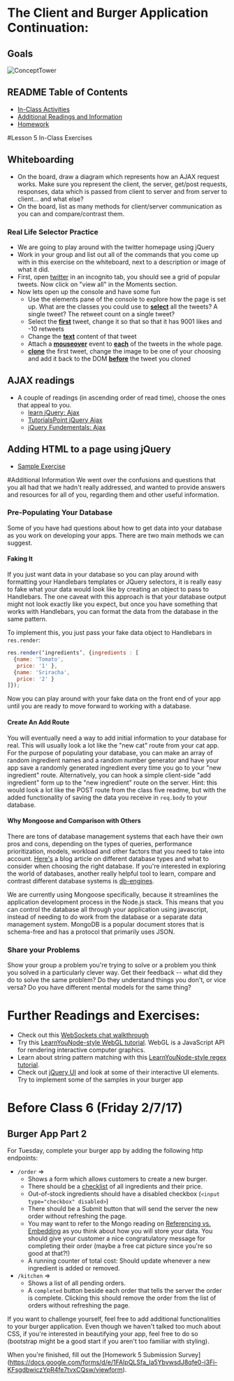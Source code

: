 # The Client and Burger Application Continuation:

## Goals
![ConceptTower](../images/lesson5.png)

## README Table of Contents
* [In-Class Activities](#inclass-05)
* [Additional Readings and Information](#help-05)
* [Homework](#homework-05)

<a name="inclass-05"></a>
#Lesson 5 In-Class Exercises

## Whiteboarding
- On the board, draw a diagram which represents how an AJAX request works. Make sure you represent the client, the server, get/post requests, responses, data which is passed from client to server and from server to client... and what else?
- On the board, list as many methods for client/server communication as you can and compare/contrast them.

### Real Life Selector Practice
- We are going to play around with the twitter homepage using jQuery
- Work in your group and list out all of the commands that you come up with in this exercise on the whiteboard, next to a description or image of what it did.
- First, open [twitter](https://twitter.com) in an incognito tab, you should see a grid of popular tweets. Now click on "view all" in the Moments section.
- Now lets open up the console and have some fun
    - Use the elements pane of the console to explore how the page is set up. What are the classes you could use to [**select**](https://learn.jquery.com/using-jquery-core/selecting-elements/) all the tweets? A single tweet? The retweet count on a single tweet?
    - Select the [**first**](https://api.jquery.com/first/) tweet, change it so that so that it has 9001 likes and -10 retweets
    - Change the [**text**](https://api.jquery.com/text/) content of that tweet
    - Attach a [**mouseover**](https://api.jquery.com/mouseover/) event to [**each**](https://api.jquery.com/children/) of the tweets in the whole page.
    - [**clone**](https://api.jquery.com/clone/) the first tweet, change the image to be one of your choosing and add it back to the DOM [**before**](https://api.jquery.com/before/) the tweet you cloned

## AJAX readings
- A couple of readings (in ascending order of read time), choose the ones that appeal to you.
  - [learn jQuery: Ajax](https://learn.jquery.com/)
  - [TutorialsPoint jQuery Ajax](http://www.tutorialspoint.com/jquery/jquery-ajax.htm)
  - [jQuery Fundementals: Ajax](http://jqfundamentals.com/chapter/ajax-deferreds)

## Adding HTML to a page using jQuery
- [Sample Exercise](https://jsfiddle.net/swalters4925/e8gzd6h9/1/)

<a name="help-05"></a>
#Additional Information
We went over the confusions and questions that you all had that we hadn't really addressed, and wanted to provide answers and resources for all of you, regarding them and other useful information.

### Pre-Populating Your Database
Some of you have had questions about how to get data into your database as you work on developing your apps. There are two main methods we can suggest.

#### Faking It
If you just want data in your database so you can play around with formatting your Handlebars templates or JQuery selectors, it is really easy to fake what your data would look like by creating an object to pass to Handlebars. The one caveat with this approach is that your database output might not look exactly like you expect, but once you have something that works with Handlebars, you can format the data from the database in the same pattern.

To implement this, you just pass your fake data object to Handlebars in `res.render`:

```javascript
res.render(‘ingredients’, {ingredients : [
  {name: 'Tomato',
   price: '1' },
  {name: 'Sriracha',
   price: '2' }
]});
```

Now you can play around with your fake data on the front end of your app until you are ready to move forward to working with a database.

#### Create An Add Route
You will eventually need a way to add initial information to your database for real. This will usually look a lot like the "new cat" route from your cat app. For the purpose of populating your database, you can make an array of random ingredient names and a random number generator and have your app save a randomly generated ingredient every time you go to your "new ingredient" route. Alternatively, you can hook a simple client-side "add ingredient" form up to the "new ingredient" route on the server. Hint: this would look a lot like the POST route from the class five readme, but with the added functionality of saving the data you receive in `req.body` to your database.

#### Why Mongoose and Comparison with Others
There are tons of database management systems that each have their own pros and cons, depending on the types of queries, performance prioritization, models, workload and other factors that you need to take into account. [Here's](https://reflect.io/blog/analytics-101-choosing-the-right-database/) a blog article on different database types and what to consider when choosing the right database. If you're interested in exploring the world of databases, another really helpful tool to learn, compare and contrast different database systems is [db-engines](http://db-engines.com/en/systems).

We are currently using Mongoose specifically, because it streamlines the application development process in the Node.js stack. This means that you can control the database all through your application using javascript, instead of needing to do work from the database or a separate data management system. MongoDB is a popular document stores that is schema-free and has a protocol that primarily uses JSON.

### Share your Problems
Show your group a problem you're trying to solve or a problem you think you solved in a particularly clever way. Get their feedback -- what did they do to solve the same problem? Do they understand things you don't, or vice versa? Do you have different mental models for the same thing?

# Further Readings and Exercises:
- Check out this [WebSockets chat walkthrough](http://socket.io/get-started/chat/)
- Try this [LearnYouNode-style WebGL tutorial](https://github.com/stackgl/shader-school). WebGL is a JavaScript API for rendering interactive computer graphics.
- Learn about string pattern matching with this [LearnYouNode-style regex tutorial](https://github.com/substack/regex-adventure).
- Check out [jQuery UI](http://jqueryui.com/) and look at some of their interactive UI elements.  Try to implement some of the samples in your burger app

<a name="homework-05"></a>
# Before Class 6 (Friday 2/7/17)

## Burger App Part 2
For Tuesday, complete your burger app by adding the following http endpoints:
* `/order` =>
  * Shows a form which allows customers to create a new burger.
  * There should be a [checklist](http://www.w3schools.com/tags/att_input_type.asp) of all ingredients and their price.
  * Out-of-stock ingredients should have a disabled checkbox (`<input type="checkbox" disabled>`)
  * There should be a Submit button that will send the server the new order without refreshing the page.
  * You may want to refer to the Mongo reading on [Referencing vs. Embedding](https://github.com/olinjs/olinjs/blob/master/lessons/02-express-templates-mongo/README.md) as you think about how you will store your data. You should give your customer a nice congratulatory message for completing their order (maybe a free cat picture since you're so good at that?!)
  * A running counter of total cost: Should update whenever a new ingredient is added or removed.
* `/kitchen` =>
  * Shows a list of all pending orders.
  * A `completed` button beside each order that tells the server the order is complete. Clicking this should remove the order from the list of orders without refreshing the page.

If you want to challenge yourself, feel free to add additional functionalities to your burger application. Even though we haven't talked too much about CSS, if you're interested in beautifying your app, feel free to do so (bootstrap might be a good start if you aren't too familiar with styling).

When you're finished, fill out the [Homework 5 Submission Survey] (https://docs.google.com/forms/d/e/1FAIpQLSfa_Ia5YbvwsdJ8qfe0-i3Fi-KFsgdbwiczYpR4fe7tvxCQsw/viewform).
